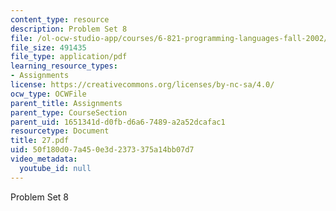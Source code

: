 ```yaml
---
content_type: resource
description: Problem Set 8
file: /ol-ocw-studio-app/courses/6-821-programming-languages-fall-2002/50f180d07a450e3d2373375a14bb07d7_27.pdf
file_size: 491435
file_type: application/pdf
learning_resource_types:
- Assignments
license: https://creativecommons.org/licenses/by-nc-sa/4.0/
ocw_type: OCWFile
parent_title: Assignments
parent_type: CourseSection
parent_uid: 1651341d-d0fb-d6a6-7489-a2a52dcafac1
resourcetype: Document
title: 27.pdf
uid: 50f180d0-7a45-0e3d-2373-375a14bb07d7
video_metadata:
  youtube_id: null
---
```

Problem Set 8